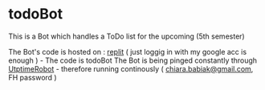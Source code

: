 # todoBot
This is a Bot which handles a ToDo list for the upcoming (5th semester)

The Bot's code is hosted on : [replit](https://replit.com/@chiarababiak/QuotesFH#keep_alive.py) ( just loggig in with my google acc is enough ) - The code is todoBot 
The Bot is being pinged constantly through [UtptimeRobot](https://uptimerobot.com/dashboard#mainDashboard) - therefore running continously ( chiara.babiak@gmail.com, FH password )
